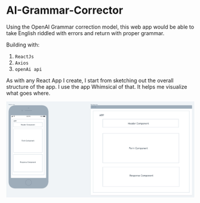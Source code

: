 # AI-Grammar-Corrector
Using the OpenAI Grammar correction model, this web app would be able to take English riddled with errors and return with proper grammar.

Building with:
1. `ReactJs`
2. `Axios`
3. `openAi api`

As with any React App I create, I start from sketching out the overall structure of the app. I use the app Whimsical of that.
It helps me visualize what goes where.

![app wireframe](https://github.com/adeleke5140/AI-Grammar-Corrector/blob/main/src/design/AI%20Grammar%20collector@1.25x.png?raw=true)
